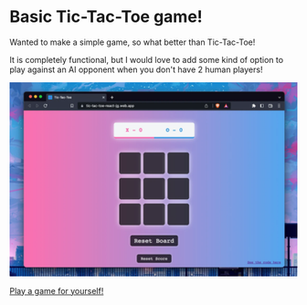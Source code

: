 # Basic Tic-Tac-Toe game!

Wanted to make a simple game, so what better than Tic-Tac-Toe!

It is completely functional, but I would love to add some kind of option to play against an AI opponent when you don't have 2 human players!

![image](./public/screenshot.webp)

[Play a game for yourself!]()